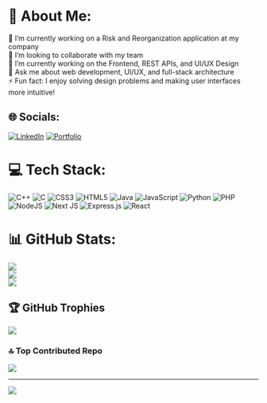 # 💫 About Me:
🔭 I’m currently working on a Risk and Reorganization application at my company<br>👯 I’m looking to collaborate with my team<br>🌱 I’m currently working on the Frontend, REST APIs, and UI/UX Design<br>💬 Ask me about web development, UI/UX, and full-stack architecture<br>⚡  Fun fact: I enjoy solving design problems and making user interfaces more intuitive!


## 🌐 Socials:
[![LinkedIn](https://img.shields.io/badge/LinkedIn-%230077B5.svg?logo=linkedin&logoColor=white)](https://linkedin.com/in/https://www.linkedin.com/in/tejas-jagdale-56569825) 
[![Portfolio](https://img.shields.io/badge/Portfolio-%230077B5.svg?logo=portfolio&logoColor=white)](https://tejas-portfolio-self.vercel.app/)


# 💻 Tech Stack:
![C++](https://img.shields.io/badge/c++-%2300599C.svg?style=for-the-badge&logo=c%2B%2B&logoColor=white) ![C](https://img.shields.io/badge/c-%2300599C.svg?style=for-the-badge&logo=c&logoColor=white) ![CSS3](https://img.shields.io/badge/css3-%231572B6.svg?style=for-the-badge&logo=css3&logoColor=white) ![HTML5](https://img.shields.io/badge/html5-%23E34F26.svg?style=for-the-badge&logo=html5&logoColor=white) ![Java](https://img.shields.io/badge/java-%23ED8B00.svg?style=for-the-badge&logo=openjdk&logoColor=white) ![JavaScript](https://img.shields.io/badge/javascript-%23323330.svg?style=for-the-badge&logo=javascript&logoColor=%23F7DF1E) ![Python](https://img.shields.io/badge/python-3670A0?style=for-the-badge&logo=python&logoColor=ffdd54) ![PHP](https://img.shields.io/badge/php-%23777BB4.svg?style=for-the-badge&logo=php&logoColor=white) ![NodeJS](https://img.shields.io/badge/node.js-6DA55F?style=for-the-badge&logo=node.js&logoColor=white) ![Next JS](https://img.shields.io/badge/Next-black?style=for-the-badge&logo=next.js&logoColor=white) ![Express.js](https://img.shields.io/badge/express.js-%23404d59.svg?style=for-the-badge&logo=express&logoColor=%2361DAFB) ![React](https://img.shields.io/badge/react-%2320232a.svg?style=for-the-badge&logo=react&logoColor=%2361DAFB)
# 📊 GitHub Stats:
![](https://github-readme-stats.vercel.app/api?username=Rushi162003&theme=dark&hide_border=false&include_all_commits=false&count_private=false)<br/>
![](https://github-readme-streak-stats.herokuapp.com/?user=Rushi162003&theme=dark&hide_border=false)<br/>
![](https://github-readme-stats.vercel.app/api/top-langs/?username=Rushi162003&theme=dark&hide_border=false&include_all_commits=false&count_private=false&layout=compact)

## 🏆 GitHub Trophies
![](https://github-profile-trophy.vercel.app/?username=Rushi162003&theme=radical&no-frame=false&no-bg=true&margin-w=4)

### 🔝 Top Contributed Repo
![](https://github-contributor-stats.vercel.app/api?username=Rushi162003&limit=5&theme=dark&combine_all_yearly_contributions=true)

---
[![](https://visitcount.itsvg.in/api?id=Rushi162003&icon=0&color=0)](https://visitcount.itsvg.in)

<!-- Proudly created with GPRM ( https://gprm.itsvg.in ) -->
